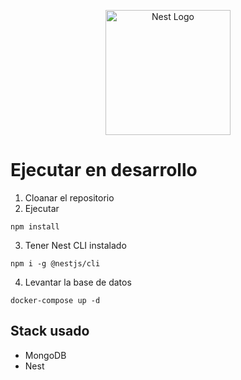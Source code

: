 <p align="center">
  <a href="http://nestjs.com/" target="blank"><img src="https://nestjs.com/img/logo-small.svg" width="200" alt="Nest Logo" /></a>
</p>

# Ejecutar en desarrollo
1. Cloanar el repositorio
2. Ejecutar 
```
npm install
```

3. Tener Nest CLI instalado
```
npm i -g @nestjs/cli
```

4. Levantar la base de datos

```
docker-compose up -d
```

## Stack usado
* MongoDB
* Nest

